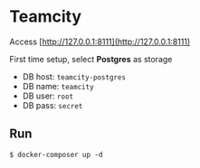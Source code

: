# Teamcity

Access [http://127.0.0.1:8111](http://127.0.0.1:8111)

First time setup, select **Postgres** as storage

- DB host: `teamcity-postgres`
- DB name: `teamcity`
- DB user: `root`
- DB pass: `secret`

## Run

```
$ docker-composer up -d
```
